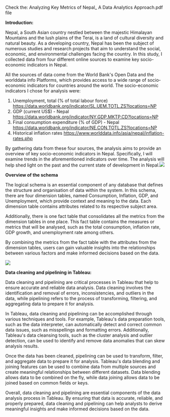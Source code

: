 Check the: Analyzing Key Metrics of Nepal_ A Data Analytics Approach.pdf file

**Introduction:**

Nepal, a South Asian country nestled between the majestic Himalayan Mountains and the lush plains of the Terai, is a land of cultural diversity and natural beauty. As a developing country, Nepal has been the subject of numerous studies and research projects that aim to understand the social, economic, and environmental challenges facing the country. In this study, I collected data from four different online sources to examine key socio-economic indicators in Nepal.

All the sources of data come from the World Bank's Open Data and the worlddata info Platforms, which provides access to a wide range of socio-economic indicators for countries around the world. The socio-economic indicators I chose for analysis were:

1) Unemployment, total (% of total labour force) <https://data.worldbank.org/indicator/SL.UEM.TOTL.ZS?locations=NP>
1) GDP (current US$) - Nepal <https://data.worldbank.org/indicator/NY.GDP.MKTP.CD?locations=NP>
1) Final consumption expenditure (% of GDP) - Nepal <https://data.worldbank.org/indicator/NE.CON.TOTL.ZS?locations=NP>
1) Historical inflation rates <https://www.worlddata.info/asia/nepal/inflation-rates.php>

By gathering data from these four sources, the analysis aims to provide an overview of key socio-economic indicators in Nepal. Specifically, I will examine trends in the aforementioned indicators over time. The analysis will help shed light on the past and the current state of development in Nepal.![](Aspose.Words.15698e54-83ce-4db0-98d9-2bd0c7a01ffa.002.jpeg)

**Overview of the schema**

The logical schema is an essential component of any database that defines the structure and organisation of data within the system. In this schema, there are four dimension tables, named Consumption, Inflation, GDP, and Unemployment, which provide context and meaning to the data. Each dimension table contains attributes related to its respective subject area.

Additionally, there is one fact table that consolidates all the metrics from the dimension tables in one place. This fact table contains the measures or metrics that will be analysed, such as the total consumption, inflation rate, GDP growth, and unemployment rate among others.

By combining the metrics from the fact table with the attributes from the dimension tables, users can gain valuable insights into the relationships between various factors and make informed decisions based on the data.

![](Aspose.Words.15698e54-83ce-4db0-98d9-2bd0c7a01ffa.003.jpeg)

**Data cleaning and pipelining in Tableau:**

Data cleaning and pipelining are critical processes in Tableau that help to ensure accurate and reliable data analysis. Data cleaning involves the identification and removal of errors, inconsistencies, and outliers in the data, while pipelining refers to the process of transforming, filtering, and aggregating data to prepare it for analysis.

In Tableau, data cleaning and pipelining can be accomplished through various techniques and tools. For example, Tableau's data preparation tools, such as the data interpreter, can automatically detect and correct common data issues, such as misspellings and formatting errors. Additionally, Tableau's data cleansing tools, such as the cluster analysis and outlier detection, can be used to identify and remove data anomalies that can skew analysis results.

Once the data has been cleaned, pipelining can be used to transform, filter, and aggregate data to prepare it for analysis. Tableau's data blending and joining features can be used to combine data from multiple sources and create meaningful relationships between different datasets. Data blending allows data to be combined on the fly, while data joining allows data to be joined based on common fields or keys.

Overall, data cleaning and pipelining are essential components of the data analysis process in Tableau. By ensuring that data is accurate, reliable, and properly prepared, data cleaning and pipelining can help analysts to derive meaningful insights and make informed decisions based on the data.

